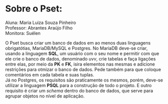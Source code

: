 # Sobre o Pset:
Aluna: Maria Luiza Souza Pinheiro  
Professor: Abrantes Araújo Filho  
Monitora: Suélen

O Pset busca criar um banco de dados em ao menos duas linguagens obrigatótias, MariaDB/MySQL e Postgres. No MariaDB deve-se criar, usando a linguagem **SQL**, um usuário com o seu nome e permitir com que ele crie o banco de dados, denominado _uvv_, crie tabelas e faça ligações entre elas, por meio da **PK** e **FK**, isira elementos nas mesmas e adicione restrições para otmizar o banco de dados. Pede também para que coloque comentários em cada tabela e suas tuplas.  
Já no Postgres, os requisitos são praticamente os mesmos, porém, deve-se utilizar a linguagem **PSQL** para a construção de todo o projeto. E outro requisito é criar um _schema_ dentro do banco de dados, que serve para agrupar objetos no nível de aplicação.  
